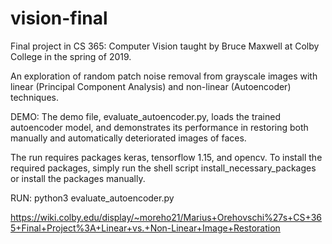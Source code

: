 # vision-final
Final project in CS 365: Computer Vision taught by Bruce Maxwell at Colby College in the spring of 2019.

An exploration of random patch noise removal from grayscale images with linear (Principal Component Analysis) and non-linear (Autoencoder) techniques.

DEMO:
The demo file, evaluate_autoencoder.py, loads the trained autoencoder model, and demonstrates its performance in restoring both manually and automatically deteriorated images of faces. 

The run requires packages keras, tensorflow 1.15, and opencv. To install the required packages, simply run the shell script install_necessary_packages or install the packages manually.

RUN:
python3 evaluate_autoencoder.py

https://wiki.colby.edu/display/~moreho21/Marius+Orehovschi%27s+CS+365+Final+Project%3A+Linear+vs.+Non-Linear+Image+Restoration

